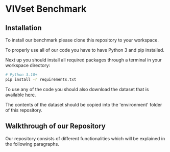 # VIVset Benchmark

## Installation

To install our benchmark please clone this repository to your workspace.

To properly use all of our code you have to have Python 3 and pip installed.

Next up you should install all required packages through a terminal in your workspace directory:

```bash
# Python 3.10+
pip install -r requirements.txt
```

To use any of the code you should also download the dataset that is available <a href="https://drive.google.com/drive/folders/1VNG6wt47lOu4LjDK3w9OHWqE7qkRPPHb">here</a>.

The contents of the dataset should be copied into the 'environment' folder of this repository.

## Walkthrough of our Repository

Our repository consists of different functionalities which will be explained in the following paragraphs.